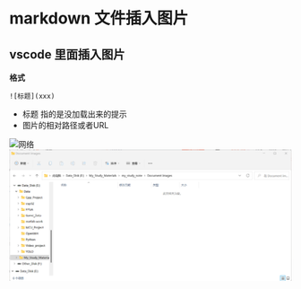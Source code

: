 ﻿# markdown 文件插入图片

vscode 里面插入图片
------------------
**格式**
```
![标题](xxx)
```
* 标题 指的是没加载出来的提示
* 图片的相对路径或者URL

![网络](http://n.sinaimg.cn/sinacn10115/322/w640h482/20200207/da99-ipfprtn3246386.jpg)
![本地](<../../Document images/Screenshot 2023-12-28 221307.png>)



